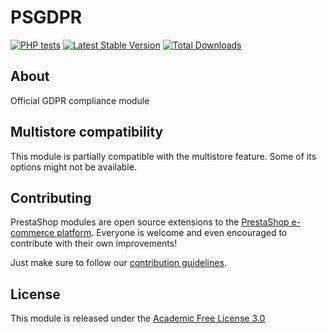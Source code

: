 # PSGDPR

[![PHP tests](https://github.com/PrestaShop/psgdpr/actions/workflows/php.yml/badge.svg)](https://github.com/PrestaShop/psgdpr/actions/workflows/php.yml)
[![Latest Stable Version](https://poser.pugx.org/PrestaShop/psgdpr/v)](//packagist.org/packages/PrestaShop/psgdpr)
[![Total Downloads](https://poser.pugx.org/PrestaShop/psgdpr/downloads)](//packagist.org/packages/PrestaShop/psgdpr)

## About

Official GDPR compliance module

## Multistore compatibility

This module is partially compatible with the multistore feature. Some of its options might not be available.

## Contributing

PrestaShop modules are open source extensions to the [PrestaShop e-commerce platform][prestashop]. Everyone is welcome and even encouraged to contribute with their own improvements!

Just make sure to follow our [contribution guidelines][contribution-guidelines].

## License

This module is released under the [Academic Free License 3.0][AFL-3.0] 

[report-issue]: https://github.com/PrestaShop/PrestaShop/issues/new/choose
[prestashop]: https://www.prestashop.com/
[contribution-guidelines]: https://devdocs.prestashop.com/1.7/contribute/contribution-guidelines/project-modules/
[AFL-3.0]: https://opensource.org/licenses/AFL-3.0
